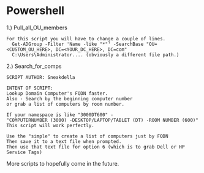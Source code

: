 # Powershell

1.) Pull_all_OU_members


    For this script you will have to change a couple of lines.
      Get-ADGroup -Filter 'Name -like "*"' -SearchBase "OU=<CUSTOM_OU_HERE>, DC=<YOUR_DC_HERE>, DC=com"
      C:\Users\Administrator.... (obviously a different file path.)
      
2.) Search_for_comps

    SCRIPT AUTHOR: Sneakdella

    INTENT OF SCRIPT: 
    Lookup Domain Computer's FQDN faster. 
    Also - Search by the beginning computer number 
    or grab a list of computers by room number.
    
    If your namespace is like "3000DT600" - 
    "COMPUTERNUMBER (3000) -DESKTOP/LAPTOP/TABLET (DT) -ROOM NUMBER (600)"
    This script will work perfectly.
    
    Use the "simple" to create a list of computers just by FQDN
    Then save it to a text file when prompted.
    Then use that text file for option 6 (which is to grab Dell or HP Service Tags)


More scripts to hopefully come in the future.
